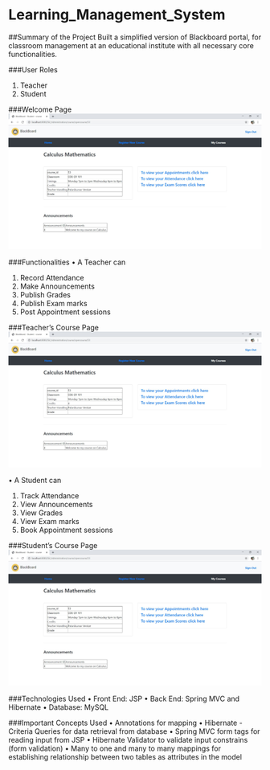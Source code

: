 # Learning_Management_System

##Summary of the Project
Built a simplified version of Blackboard portal, for classroom management
at an educational institute with all necessary core functionalities.

###User Roles
1. Teacher
2. Student

###Welcome Page
![database](Student_Course_Page.jpg)

###Functionalities
• A Teacher can
1. Record Attendance
2. Make Announcements
3. Publish Grades
4. Publish Exam marks
5. Post Appointment sessions

###Teacher’s Course Page
![database](Student_Course_Page.jpg)

• A Student can
1. Track Attendance
2. View Announcements
3. View Grades
4. View Exam marks
5. Book Appointment sessions

###Student’s Course Page
![database](Student_Course_Page.jpg)

###Technologies Used
• Front End: JSP
• Back End: Spring MVC and Hibernate
• Database: MySQL

###Important Concepts Used
• Annotations for mapping
• Hibernate - Criteria Queries for data retrieval from database
• Spring MVC form tags for reading input from JSP
• Hibernate Validator to validate input constrains (form validation)
• Many to one and many to many mappings for establishing relationship
between two tables as attributes in the model
